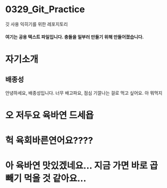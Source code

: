 # 0329_Git_Practice
깃 사용 익히기를 위한 레포지토리
#### 여기는 공용 텍스트 파일입니다. 충돌을 일부러 만들기 위해 만들어졌습니다.

# 자기소개
## 배종성
안녕하세요, 배종성입니다. 너무 배고파요, 점심 기깔나는 걸로 먹고 싶어요.
아 뭐먹지

# 오 저두요 육바연 드세욥
# 헉 육회바른연어요????

# 아 육바연 맛있겠네요... 지금 가면 바로 곱빼기 먹을 것 같아요...